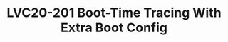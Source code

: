 ---
categories:
- lvc20
description: Boot-time tracing is one of the latest Linux kernel tracing proposal,
  which allows us to trace kernel booting with full tracing features, like per-event
  filters and triggers, histograms, instances, dynamic-events etc. Along with the
  boot-time tracing the kernel command-line interface is also expanded by Extra Boot
  Config (XBC) so that user can specify complex boot-time settings with structured-key
  value configuration file.<br>This talk will show you what the boot-time tracing
  and the extra boot config provide, the advantages and how you can use it for your
  boot-time features.
image: /assets/images/featured-images/lvc20/LVC20-201.png
session_id: LVC20-201
session_room: '[Track 2] Linux/Android'
session_slot:
  end_time: 2020-09-23 09:10
  start_time: 2020-09-23 08:45
session_speakers:
- speaker_bio: Masami Hiramatsu is a kernel maintainer of kprobes/ftrace/perf-probe
    etc. He started working on Linux kernel with Kernel Tracing (LKST) at 2002, and
    joined to SystemTap development and became a kprobes maintainer. Now he is maintaining
    dynamic event tracing on ftrace and perf-tools.
  speaker_company: Linaro Ltd.
  speaker_image: http://avatars.sched.co/9/ca/2989076/avatar.jpg.320x320px.jpg?873
  speaker_name: Masami Hiramatsu
  speaker_position: Tech Lead, Linaro Ltd.
  speaker_role: attendee, speaker
session_track: Linux Kernel
tag: session
tags: Linux Kernel
title: LVC20-201 Boot-Time Tracing With Extra Boot Config
---
